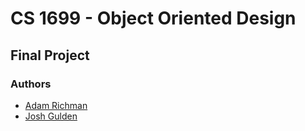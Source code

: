 # CS 1699 - Object Oriented Design
 
## Final Project

### Authors

* [Adam Richman](https://github.com/adamrichman1)
* [Josh Gulden](https://github.com/jdg78)